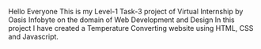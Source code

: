 Hello Everyone This is my Level-1 Task-3 project of Virtual Internship by Oasis Infobyte on the domain of Web Development and Design In this project I have created a Temperature Converting website using HTML, CSS and Javascript.
